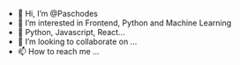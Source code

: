 - 👋 Hi, I’m @Paschodes
- 👀 I’m interested in Frontend, Python and Machine Learning
- 🌱 Python, Javascript, React...
- 💞️ I’m looking to collaborate on ...
- 📫 How to reach me ...

<!---
Paschodes/Paschodes is a ✨ special ✨ repository because its `README.md` (this file) appears on your GitHub profile.
You can click the Preview link to take a look at your changes.
--->
